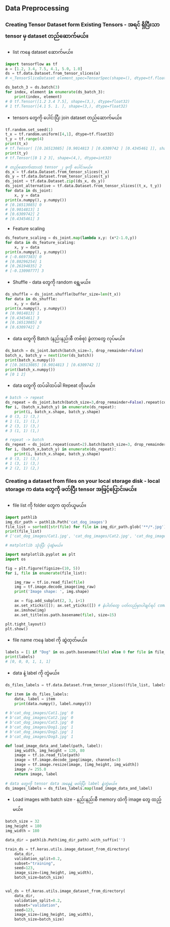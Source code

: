 Data Preprocessing
---

### Creating Tensor Dataset form Existing Tensors - အရင် ရှိပြီးသာ tensor မှ dataset တည်ဆောက်မယ်။

- list ကနေ dataset ဆောက်မယ်။
```python
import tensorflow as tf
a = [1.2, 3.4, 7.5, 4.1, 5.0, 1.0]
ds = tf.data.Dataset.from_tensor_slices(a)
# <_TensorSliceDataset element_spec=TensorSpec(shape=(), dtype=tf.float32, name=None)>

ds_batch_3 = ds.batch(3)
for index, element in enumerate(ds_batch_3):
	print(index, element)
# 0 tf.Tensor([1.2 3.4 7.5], shape=(3,), dtype=float32) 
# 1 tf.Tensor([4.1 5. 1. ], shape=(3,), dtype=float32)
```

-  tensors တွေကို ပေါင်းပြီး join dataset တည်ဆောက်မယ်။
```python
tf.random.set_seed(1)
t_x = tf.random.uniform([4,1], dtype=tf.float32)
t_y = tf.range(4)
print(t_x)
# tf.Tensor( [[0.16513085] [0.9014813 ] [0.6309742 ] [0.4345461 ]], shape=(4, 1), dtype=float32)
print(t_y)
# tf.Tensor([0 1 2 3], shape=(4,), dtype=int32)

# တည်ဆောက်ထားတဲ့ tensor ၂ ခုကို ပေါင်းမယ်။
ds_x = tf.data.Dataset.from_tensor_slices(t_x)
ds_y = tf.data.Dataset.from_tensor_slices(t_y)
ds_joint = tf.data.Dataset.zip((ds_x, ds_y))
ds_joint_alternative = tf.data.Dataset.from_tensor_slices((t_x, t_y))
for data in ds_joint:
	x, y = data
print(x.numpy(), y.numpy())
# [0.16513085] 0 
# [0.9014813] 1 
# [0.6309742] 2
# [0.4345461] 3
```

- Feature scaling
```python
ds_feature_scaling = ds_joint.map(lambda x,y: (x*2-1.0,y))
for data in ds_feature_scaling:
	x, y = data
print(x.numpy(), y.numpy())
# [-0.6697383] 0
# [0.80296254] 1 
# [0.26194835] 2 
# [-0.13090777] 3
```

- Shuffle - data တွေကို random ရွှေ့မယ်။
```python
ds_shuffle = ds_joint.shuffle(buffer_size=len(t_x))
for data in ds_shuffle:
	x, y = data
print(x.numpy(), y.numpy())
# [0.9014813] 1 
# [0.4345461] 3 
# [0.16513085] 0 
# [0.6309742] 2
```

-  data တွေကို Batch (နည်းနည်းစီ တစ်စု) ခွဲတာတွေ လုပ်မယ်။
```python
ds_batch = ds_joint.batch(batch_size=3, drop_remainder=False)
batch_x, batch_y = next(iter(ds_batch))
print(batch_x.numpy())
# [[0.16513085] [0.9014813 ] [0.6309742 ]]
print(batch_x.numpy())
# [0 1 2]
```

- data တွေကို ထပ်ခါထပ်ခါ   Repeat တိုးမယ်။ 
```python
# batch -> repeat
ds_repeat = ds_joint.batch(batch_size=3,drop_remainder=False).repeat(count=2)
for i, (batch_x,batch_y) in enumerate(ds_repeat):
	print(i, batch_x.shape, batch_y.shape)
# 0 (3, 1) (3,)
# 1 (1, 1) (1,) 
# 2 (3, 1) (3,) 
# 3 (1, 1) (1,)

# repeat -> batch
ds_repeat = ds_joint.repeat(count=2).batch(batch_size=3, drop_remainder=False)
for i, (batch_x,batch_y) in enumerate(ds_repeat):
	print(i, batch_x.shape, batch_y.shape)
# 0 (3, 1) (3,)
# 1 (3, 1) (3,) 
# 2 (2, 1) (2,)
```

###  Creating a dataset from files on your local storage disk -  local storage က data တွေကို ဖတ်ပြီး tensor အဖြင့်ပြောင်းမယ်။

- file list ကို folder တွေက ထုတ်ယူမယ်။

```python
import pathlib
img_dir_path = pathlib.Path('cat_dog_images')
file_list = sorted([str(file) for file in img_dir_path.glob('**/*.jpg')])
print(file_list)
# ['cat_dog_images/Cat1.jpg', 'cat_dog_images/Cat2.jpg', 'cat_dog_images/Cat3.jpg', 'cat_dog_images/Dog1.jpg', 'cat_dog_images/Dog2.jpg', 'cat_dog_images/Dog3.jpg']

# matplotlib သုံးပြီး ပုံဆွဲမယ်။

import matplotlib.pyplot as plt
import os

fig = plt.figure(figsize=(10, 5))
for i, file in enumerate(file_list):

	img_raw = tf.io.read_file(file)
	img = tf.image.decode_image(img_raw)
	print('Image shape: ', img.shape)

	ax = fig.add_subplot(2, 3, i+1)
	ax.set_xticks([]); ax.set_yticks([]) # နံပါတ်တွေ ပတ်လည်မှာပါချင်ရင် comment လုပ်ထားနိုင်ပါတယ်။
	ax.imshow(img)
	ax.set_title(os.path.basename(file), size=15)

plt.tight_layout()
plt.show()
```

- file name ကနေ label ကို ဆွဲထုတ်မယ်။
```python
labels = [1 if "Dog" in os.path.basename(file) else 0 for file in file_list]
print(labels)
# [0, 0, 0, 1, 1, 1]
```

- data နဲ့ label ကို တွဲမယ်။

```python
ds_files_labels = tf.data.Dataset.from_tensor_slices((file_list, labels))

for item in ds_files_labels:
	data, label = item
	print(data.numpy(), label.numpy())
	
# b'cat_dog_images/Cat1.jpg' 0 
# b'cat_dog_images/Cat2.jpg' 0 
# b'cat_dog_images/Cat3.jpg' 0 
# b'cat_dog_images/Dog1.jpg' 1 
# b'cat_dog_images/Dog2.jpg' 1 
# b'cat_dog_images/Dog3.jpg' 1

def load_image_data_and_label(path, label):
	img_width, img_height = 120, 80
	image = tf.io.read_file(path)
	image = tf.image.decode_jpeg(image, channels=3)
	image = tf.image.resize(image, [img_height, img_width])
	image /= 255.0
	return image, label
	
# data တွေကို tensor data အနေနဲ့ ဖတ်ပြီး label နဲ့တွဲမယ်။
ds_images_labels = ds_files_labels.map(load_image_data_and_label)
```

* Load images with batch size - နည်းနည်းစီ memory ထဲကို image တွေ ထည့်မယ်။

```python
batch_size = 32
img_height = 180
img_width = 180

data_dir = pathlib.Path(img_dir_path).with_suffix('')

train_ds = tf.keras.utils.image_dataset_from_directory(
	data_dir,
	validation_split=0.2,
	subset="training",
	seed=123,
	image_size=(img_height, img_width),
	batch_size=batch_size)


val_ds = tf.keras.utils.image_dataset_from_directory(
	data_dir,
	validation_split=0.2,
	subset="validation",
	seed=123,
	image_size=(img_height, img_width),
	batch_size=batch_size)
```
